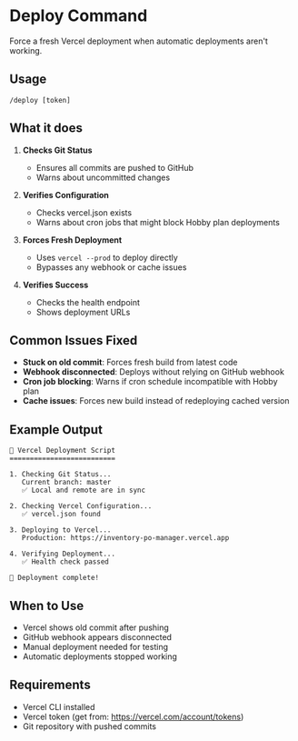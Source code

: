 # Deploy Command

Force a fresh Vercel deployment when automatic deployments aren't working.

## Usage
```
/deploy [token]
```

## What it does

1. **Checks Git Status**
   - Ensures all commits are pushed to GitHub
   - Warns about uncommitted changes

2. **Verifies Configuration**
   - Checks vercel.json exists
   - Warns about cron jobs that might block Hobby plan deployments

3. **Forces Fresh Deployment**
   - Uses `vercel --prod` to deploy directly
   - Bypasses any webhook or cache issues

4. **Verifies Success**
   - Checks the health endpoint
   - Shows deployment URLs

## Common Issues Fixed

- **Stuck on old commit**: Forces fresh build from latest code
- **Webhook disconnected**: Deploys without relying on GitHub webhook
- **Cron job blocking**: Warns if cron schedule incompatible with Hobby plan
- **Cache issues**: Forces new build instead of redeploying cached version

## Example Output
```
🚀 Vercel Deployment Script
==========================

1. Checking Git Status...
   Current branch: master
   ✅ Local and remote are in sync

2. Checking Vercel Configuration...
   ✅ vercel.json found

3. Deploying to Vercel...
   Production: https://inventory-po-manager.vercel.app

4. Verifying Deployment...
   ✅ Health check passed

🚀 Deployment complete!
```

## When to Use

- Vercel shows old commit after pushing
- GitHub webhook appears disconnected
- Manual deployment needed for testing
- Automatic deployments stopped working

## Requirements

- Vercel CLI installed
- Vercel token (get from: https://vercel.com/account/tokens)
- Git repository with pushed commits